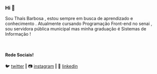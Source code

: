
### Hi 👋

Sou Thaís Barbosa , estou sempre em busca de aprendizado e conhecimento . Atualmente cursando Programação Front-end no senai  , sou servidora pública municipal mas minha graduação é Sistemas de Informação ! 













[twitter]: https://twitter.com/thaizinhaba
[instagram]: https://www.instagram.com/thaizinhaba
[linkedin]: http://www.linkedin.com/in/thaizinhaba/
<br>

#### Rede Sociais!

 
🐦 [twitter][twitter] **|** 
📷 [instagram][instagram] **|** 
👔 [linkedin][linkedin]

